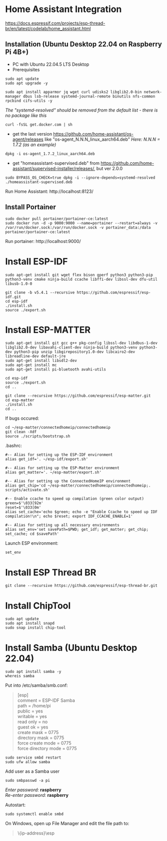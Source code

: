 # Home Assistant Integration
https://docs.espressif.com/projects/esp-thread-br/en/latest/codelab/home_assistant.html  

## Installation (Ubuntu Desktop 22.04 on Raspberry Pi 4B+)
- PC with Ubuntu 22.04.5 LTS Desktop
- Prerequisites
~~~
sudo apt update
sudo apt upgrade -y

sudo apt install apparmor jq wget curl udisks2 libglib2.0-bin network-manager dbus lsb-release systemd-journal-remote binutils nfs-common rpcbind cifs-utils -y
~~~
*The "systemd-resolved" should be removed from the default list - there is no package like this*
~~~
curl -fsSL get.docker.com | sh
~~~
- get the last version https://github.com/home-assistant/os-agent/releases like "os-agent_N.N.N_linux_aarch64.deb"
*Here: N.N.N = 1.7.2 (as an example)*
~~~
dpkg -i os-agent_1.7.2_linux_aarch64.deb
~~~
- get "homeassistant-supervised.deb" from https://github.com/home-assistant/supervised-installer/releases/, but ver 2.0.0
~~~
sudo BYPASS_OS_CHECK=true dpkg -i --ignore-depends=systemd-resolved ./homeassistant-supervised.deb
~~~
Run Home Assistant: http://localhost:8123/  

## Install Portainer
~~~
sudo docker pull portainer/portainer-ce:latest
sudo docker run -d -p 9000:9000 --name=portainer --restart=always -v /var/run/docker.sock:/var/run/docker.sock -v portainer_data:/data portainer/portainer-ce:latest
~~~
Run portainer: http://localhost:9000/  
  

# Install ESP-IDF
~~~
sudo apt-get install git wget flex bison gperf python3 python3-pip python3-venv cmake ninja-build ccache libffi-dev libssl-dev dfu-util libusb-1.0-0

git clone -b v5.4.1 --recursive https://github.com/espressif/esp-idf.git
cd esp-idf
./install.sh
source ./export.sh
~~~

# Install ESP-MATTER
~~~
sudo apt-get install git gcc g++ pkg-config libssl-dev libdbus-1-dev libglib2.0-dev libavahi-client-dev ninja-build python3-venv python3-dev python3-pip unzip libgirepository1.0-dev libcairo2-dev libreadline-dev default-jre
sudo apt-get install libsdl2-dev
sudo apt-get install mc
sudo apt-get install pi-bluetooth avahi-utils

cd esp-idf
source ./export.sh
cd ..

git clone --recursive https://github.com/espressif/esp-matter.git
cd esp-matter
./install.sh
cd ..
~~~
If bugs occured:
~~~
cd ~/esp-matter/connectedhomeip/connectedhomeip
git clean -Xdf
source ./scripts/bootstrap.sh
~~~

.bashrc:
~~~
#-- Alias for setting up the ESP-IDF environment
alias get_idf='. ~/esp-idf/export.sh'

#-- Alias for setting up the ESP-Matter environment
alias get_matter='. ~/esp-matter/export.sh'

#-- Alias for setting up the ConnectedHomeIP environment
alias get_chip='cd ~/esp-matter/connectedhomeip/connectedhomeip;. scripts/activate.sh'

#-- Enable ccache to speed up compilation (green color output)
green=$'\033[92m'
reset=$'\033[0m'
alias set_cache='echo $green; echo -e "Enable Ccache to speed up IDF compilation!\n"; echo $reset; export IDF_CCACHE_ENABLE=1'

#-- Alias for setting up all necessary environments
alias set_env='set savePath=$PWD; get_idf; get_matter; get_chip; set_cache; cd $savePath'
~~~
Launch ESP environment:
~~~
set_env
~~~

# Install ESP Thread BR
~~~
git clone --recursive https://github.com/espressif/esp-thread-br.git
~~~


# Install ChipTool
~~~
sudo apt update
sudo apt install snapd
sudo snap install chip-tool
~~~

# Install Samba (Ubuntu Desktop 22.04)
~~~
sudo apt install samba -y
whereis samba
~~~
Put into /etc/samba/smb.conf:  
> [esp]  
>    comment = ESP-IDF Samba  
>    path = /home/pi  
>    public = yes  
>    writable = yes  
>    read only = no  
>    guest ok = yes  
>    create mask = 0775  
>    directory mask = 0775  
>    force create mode = 0775  
>    force directory mode = 0775  
  
~~~
sudo service smbd restart
sudo ufw allow samba
~~~
Add user as a Samba user
~~~
sudo smbpasswd -a pi
~~~
*Enter password:* **raspberry**  
*Re-enter password:* **raspberry**  
  
Autostart:  
~~~
sudo systemctl enable smbd
~~~

On Windows, open up File Manager and edit the file path to:  
> \\\{ip-address}\esp

